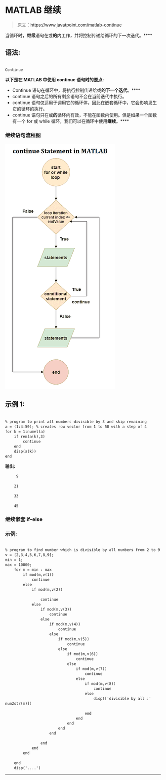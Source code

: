 # MATLAB 继续

> 原文：<https://www.javatpoint.com/matlab-continue>

当循环时，**继续**语句在或**的**内工作，并将控制传递给循环的下一次迭代。****

## 语法:

```

Continue

```

**以下是在 MATLAB 中使用 continue 语句时的要点:**

*   Continue 语句在循环中，将执行控制传递给或**的下一个迭代**。****
*   continue 语句之后的所有剩余语句不会在当前迭代中执行。
*   continue 语句仅适用于调用它的循环体，因此在嵌套循环中，它会影响发生它的循环的执行。
*   continue 语句只在或**的**循环内有效，不能在函数内使用。但是如果一个函数有一个 for 或 while 循环，我们可以在循环中使用**继续**。****

### 继续语句流程图

![MATLAB Continue Statement](img/5df9f270c2dc4a15e70b553a66f5f3ca.png)

## 示例 1:

```

% program to print all numbers divisible by 3 and skip remaining 
a = (1:4:50); % creates row vector from 1 to 50 with a step of 4
for k = 1:numel(a)
    if rem(a(k),3)
        continue
    end
    disp(a(k))
end

```

**输出:**

```
     9

    21

    33

    45

```

### 继续嵌套 if-else

### 示例:

```

% program to find number which is divisible by all numbers from 2 to 9
v = [2,3,4,5,6,7,8,9];
min = 1;
max = 10000;
    for m = min : max
        if mod(m,v(1))
            continue
        else
            if mod(m,v(2))

                continue
            else
                if mod(m,v(3))
                    continue
                else 
                    if mod(m,v(4))
                        continue
                    else
                        if mod(m,v(5))
                            continue
                        else
                            if mod(m,v(6))
                                continue
                            else
                                if mod(m,v(7))
                                    continue
                                else
                                    if mod(m,v(8))
                                        continue
                                    else
                                        disp(['divisible by all :' num2str(m)])

                                    end
                                end
                            end
                        end
                    end

                end
            end
        end

    end  
    disp('....')

```

* * *